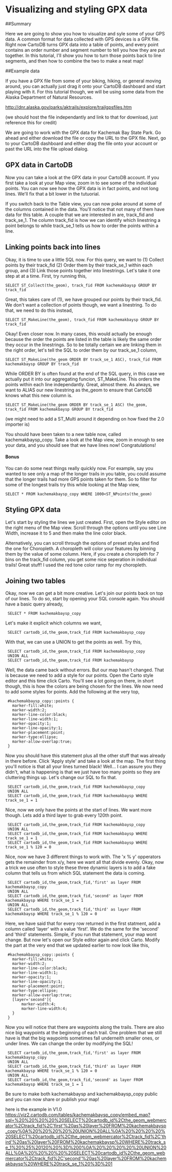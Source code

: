 Visualizing and styling GPX data
== 

##Summary

Here we are going to show you how to visualize and syle some of your GPS data. A common format for data collected with GPS devices is a GPX file. Right now CartoDB turns GPX data into a table of points, and every point contains an order number and segment number to tell you how they are put together. In this tutorial, I'll show you how to turn those points back to line segments, and then how to combine the two to make a neat map!

##Example data

If you have a GPX file from some of your biking, hiking, or general moving around, you can actually just drag it onto your CartoDB dashboard and start playing with it. For this tutorial though, we will be using some data from the Alaska Department of Natural Resources.

http://dnr.alaska.gov/parks/aktrails/explore/trailgpsfiles.htm

(we should host the file independantly and link to that for download, just reference this for credit)

We are going to work with the GPX data for Kachemak Bay State Park. Go ahead and either download the file or copy the URL to the GPX file. Next, go to your CartoDB dashboard and either drag the file onto your account or past the URL into the file upload dialog. 

## GPX data in CartoDB

Now you can take a look at the GPX data in your CartoDB account. If you first take a look at your Map view, zoom in to see some of the individual points. You can now see how the GPX data is in fact points, and not long lines. We'll fix that a bit lower in the tutuorial.

If you switch back to the Table view, you can now poke around at some of the columns contained in the data. You'll notice that not many of them have data for this table. A couple that we are interested in are, track_fid and track_se_1. The column track_fid is how we can identify which linestring a point belongs to while track_se_1 tells us how to order the points within a line.

## Linking points back into lines

Okay, it is time to use a little SQL now. For this query, we want to (1) Collect points by their track_fid (2) Order them by their track_se_1 within each group, and (3) Link those points together into linestrings. Let's take it one step at at a time. First, try running this,

    SELECT ST_Collect(the_geom), track_fid FROM kachemakbaysp GROUP BY track_fid

Great, this takes care of (1), we have grouped our points by their track_fid. We don't want a collection of points though, we want a linestring. To do that, we need to do this instead,

    SELECT ST_MakeLine(the_geom), track_fid FROM kachemakbaysp GROUP BY track_fid

Okay! Even closer now. In many cases, this would actually be enough because the order the points are listed in the table is likely the same order they occur in the linestrings. So to be totally certain we are linking them in the right order, let's tell the SQL to order them by our track_se_1 column,

    SELECT ST_MakeLine(the_geom ORDER BY track_se_1 ASC), track_fid FROM kachemakbaysp GROUP BY track_fid 

While ORDER BY is often found at the end of the SQL query, in this case we actually put it into our aggregating funcion, ST_MakeLine. This orders the points within each line independantly. Great, almost there. As always, we want to ALIAS our new linestring as the_geom to ensure that CartoDB knows what this new column is.

    SELECT ST_MakeLine(the_geom ORDER BY track_se_1 ASC) the_geom, track_fid FROM kachemakbaysp GROUP BY track_fid 

(we might need to add a ST_Multi around it depending on how fixed the 2.0 importer is)

You should have been taken to a new table now, called kachemakbaysp_copy. Take a look at the Map view, zoom in enough to see your data, and you should see that we have lines now! Congratulations! 

#### Bonus

You can do some neat things really quickly now. For example, say you wanted to see only a map of the longer trails in you table, you could assume that the longer trails had more GPS points taken for them. So to filter for some of the longest trails try this while looking at the Map view,

    SELECT * FROM kachemakbaysp_copy WHERE 1000<ST_NPoints(the_geom)

## Styling GPX data

Let's start by styling the lines we just created. First, open the Style editor on the right menu of the Map view. Scroll through the options until you see Line Width, increase it to 5 and then make the line color black. 

Alternatively, you can scroll through the options of preset styles and find the one for Choropleth. A choropleth will color your features by binning them by the value of some column. Here, if you create a choropleth for 7 bins on the track_fid column, you get some nice seperation in individual trails! Great stuff! I used the red tone color ramp for my choropleth. 

## Joining two tables

Okay, now we can get a bit more creative. Let's join our points back on top of our lines. To do so, start by opening your SQL console again. You should have a basic query already,

     SELECT * FROM kachemakbaysp_copy

Let's make it explicit which columns we want,

     SELECT cartodb_id,the_geom,track_fid FROM kachemakbaysp_copy

With that, we can use a UNION to get the points as well. Try this,

     SELECT cartodb_id,the_geom,track_fid FROM kachemakbaysp_copy
     UNION ALL
     SELECT cartodb_id,the_geom,track_fid FROM kachemakbaysp

Well, the data came back without errors. But our map hasn't changed. That is because we need to add a style for our points. Open the Carto style editor and this time click Carto. You'll see a lot going on there, in short though, this is how the colors are being chosen for the lines. We now need to add some styles for points. Add the following at the very top,

	 #kachemakbaysp_copy::points {
	   marker-fill:white;
	   marker-width:2;
	   marker-line-color:black;
	   marker-line-width:1;
	   marker-opacity:1;
	   marker-line-opacity:1;
	   marker-placement:point;
	   marker-type:ellipse;
	   marker-allow-overlap:true;
	 }

Now you should have this statement plus all the other stuff that was already in there before. Click 'Apply style' and take a look at the map. The first thing you'll notice is that all your lines turned black! Well... I can assure you they didn't, what is happening is that we just have too many points so they are cluttering things up. Let's change our SQL to fix that.

     SELECT cartodb_id,the_geom,track_fid FROM kachemakbaysp_copy
     UNION ALL
     SELECT cartodb_id,the_geom,track_fid FROM kachemakbaysp WHERE track_se_1 = 1

Nice, now we only have the points at the start of lines. We want more though. Lets add a third layer to grab every 120th point. 

     SELECT cartodb_id,the_geom,track_fid FROM kachemakbaysp_copy
     UNION ALL
     SELECT cartodb_id,the_geom,track_fid FROM kachemakbaysp WHERE track_se_1 = 1
     SELECT cartodb_id,the_geom,track_fid FROM kachemakbaysp WHERE track_se_1 % 120 = 0

Nice, now we have 3 different things to work with. The 'x % y' opperators gets the remainder from x/y, here we want all that divide evenly. Okay, now a trick we use often to style these three dynamic layers is to add a fake column that tells us from which SQL statement the data is coming. 

     SELECT cartodb_id,the_geom,track_fid,'first' as layer FROM kachemakbaysp_copy
     UNION ALL
     SELECT cartodb_id,the_geom,track_fid,'second' as layer FROM kachemakbaysp WHERE track_se_1 = 1
     UNION ALL
     SELECT cartodb_id,the_geom,track_fid,'third' as layer FROM kachemakbaysp WHERE track_se_1 % 120 = 0

Here, we have said that for every row returned in the first statment, add a column called 'layer' with a value 'first'. We do the same for the 'second' and 'third' statements. Simple, if you run that statement, your map wont change. But now let's open our Style editor again and click Carto. Modify the part at the very end that we updated earlier to now look like this,


	 #kachemakbaysp_copy::points {
	   marker-fill:white;
	   marker-width:2;
	   marker-line-color:black;
	   marker-line-width:1;
	   marker-opacity:1;
	   marker-line-opacity:1;
	   marker-placement:point;
	   marker-type:ellipse;
	   marker-allow-overlap:true;
	   [layer='second']{
		   marker-width:4;
		   marker-line-width:4;
	   }
	 }

Now you will notice that there are waypoints along the trails. There are also nice big waypoints at the beginning of each trail. One problem that we still have is that the big waypoints sometimes fall underneith smaller ones, or under lines. We can change the order by modifying the SQL!

     SELECT cartodb_id,the_geom,track_fid,'first' as layer FROM kachemakbaysp_copy
     UNION ALL
     SELECT cartodb_id,the_geom,track_fid,'third' as layer FROM kachemakbaysp WHERE track_se_1 % 120 = 0
     UNION ALL
     SELECT cartodb_id,the_geom,track_fid,'second' as layer FROM kachemakbaysp WHERE track_se_1 = 1

Be sure to make both kachemakbaysp and kachemakbaysp_copy public and you can now share or publish your map!

here is the example in V1.0
https://viz2.cartodb.com/tables/kachemakbaysp_copy/embed_map?sql=%20%20%20%20%20SELECT%20cartodb_id%2Cthe_geom_webmercator%2Ctrack_fid%2C'first'%20as%20layer%20FROM%20kachemakbaysp_copy%0A%20%20%20%20%20UNION%20ALL%0A%20%20%20%20%20SELECT%20cartodb_id%2Cthe_geom_webmercator%2Ctrack_fid%2C'third'%20as%20layer%20FROM%20kachemakbaysp%20WHERE%20track_se_1%20%25%20120%20%3D%200%0A%20%20%20%20%20UNION%20ALL%0A%20%20%20%20%20SELECT%20cartodb_id%2Cthe_geom_webmercator%2Ctrack_fid%2C'second'%20as%20layer%20FROM%20kachemakbaysp%20WHERE%20track_se_1%20%3D%201

